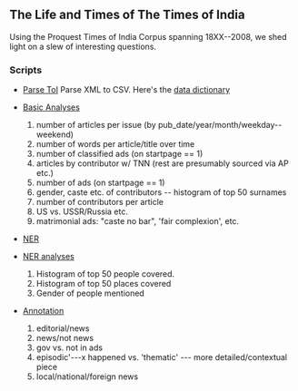## The Life and Times of The Times of India

Using the Proquest Times of India Corpus spanning 18XX--2008, we shed light on a slew of interesting questions. 

### Scripts

* [Parse ToI](scripts/01_parse_toi.ipynb)
  Parse XML to CSV. Here's the [data dictionary](data_dictionary.md)

* [Basic Analyses](scripts/01_basic.R)
	1. number of articles per issue (by pub_date/year/month/weekday--weekend)
	2. number of words per article/title over time
	3. number of classified ads (on startpage == 1)
	4. articles by contributor w/ TNN (rest are presumably sourced via AP etc.)
	5. number of ads (on startpage == 1)
	6. gender, caste etc. of contributors -- histogram of top 50 surnames
	7. number of contributors per article
	8. US vs. USSR/Russia etc.
	9. matrimonial ads: "caste no bar", 'fair complexion', etc.

* [NER](02_ner.R)

* [NER analyses](03_ner_analyses.R)
	1. Histogram of top 50 people covered.
	2. Histogram of top 50 places covered
	3. Gender of people mentioned
	
* [Annotation]()
	1. editorial/news
	2. news/not news
	3. gov vs. not in ads
	4. episodic'---x happened vs. 'thematic' --- more detailed/contextual piece
	5. local/national/foreign news
